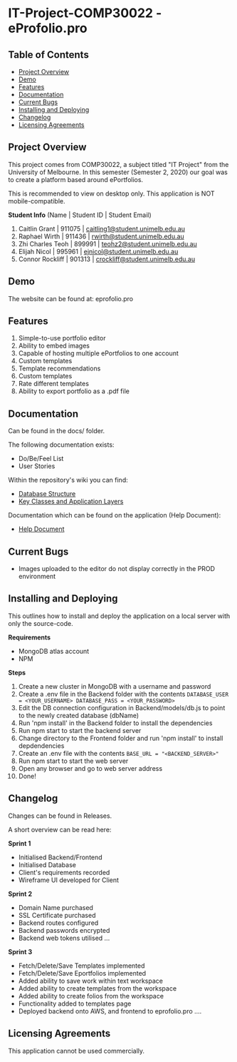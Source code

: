 
# IT-Project-COMP30022 - eProfolio.pro

## Table of Contents
  * [Project Overview](#project-overview)
  * [Demo](#demo)
  * [Features](#features)
  * [Documentation](#documentation)
  * [Current Bugs](#current-bugs)
  * [Installing and Deploying](#installing-and-deploying)
  * [Changelog](#changelog)
  * [Licensing Agreements](#licensing-agreements)


## Project Overview

This project comes from COMP30022, a subject titled "IT Project" from the University of Melbourne. In this semester (Semester 2, 2020) our goal was to create a platform based around ePortfolios. 

This is recommended to view on desktop only. This application is NOT mobile-compatible.

**Student Info** (Name | Student ID | Student Email)
1. Caitlin Grant | 911075 | caitling1@student.unimelb.edu.au 
2. Raphael Wirth | 911436 | rwirth@student.unimelb.edu.au 
3. Zhi Charles Teoh | 899991 | teohz2@student.unimelb.edu.au 
4. Elijah Nicol | 995961 | ejnicol@student.unimelb.edu.au 
5. Connor Rockliff | 901313 | crockliff@student.unimelb.edu.au

## Demo
The website can be found at: eprofolio.pro

## Features

 1. Simple-to-use portfolio editor 
 2. Ability to embed images 
 3. Capable of hosting multiple ePortfolios to one account
 4. Custom templates
 5. Template recommendations
 6. Custom templates
 7. Rate different templates
 8. Ability to export portfolio as a .pdf file


## Documentation
Can be found in the docs/ folder. 

The following documentation exists:

 - Do/Be/Feel List
 - User Stories
 
Within the repository's wiki you can find:

- [Database Structure](https://github.com/cairinmisa/IT-Project-COMP30022/wiki/Database-Structure)
- [Key Classes and Application Layers](https://github.com/cairinmisa/IT-Project-COMP30022/wiki/Key-Classes-and-Application-Layers)

Documentation which can be found on the application (Help Document):

- [Help Document](https://docs.google.com/document/d/1HoYN8A0IrbEWNTto792i_U9gfFQoHwWA-5yxTTsOQHI/edit)


## Current Bugs
- Images uploaded to the editor do not display correctly in the PROD environment


## Installing and Deploying
This outlines how to install and deploy the application on a local server with only the source-code.

**Requirements**

 - MongoDB atlas account
 - NPM

**Steps**
1. Create a new cluster in MongoDB with a username and password
2. Create a .env file in the Backend folder with the contents
 `DATABASE_USER = <YOUR_USERNAME>
  DATABASE_PASS = <YOUR_PASSWORD>`
3. Edit the DB connection configuration in Backend/models/db.js to point to the newly created database (dbName)
4. Run 'npm install' in the Backend folder to install the dependencies
5. Run npm start to start the backend server
6. Change directory to the Frontend folder and run 'npm install' to install depdendencies 
7. Create an .env file with the contents `BASE_URL = "<BACKEND_SERVER>"`
8. Run npm start to start the web server
9. Open any browser and go to web server address
10. Done!

## Changelog
Changes can be found in Releases.

A short overview can be read here:

**Sprint 1**

* Initialised Backend/Frontend
* Initialised Database
* Client's requirements recorded
* Wireframe UI developed for Client


**Sprint 2**

* Domain Name purchased
* SSL Certificate purchased
* Backend routes configured
* Backend passwords encrypted
* Backend web tokens utilised
...

**Sprint 3**

* Fetch/Delete/Save Templates implemented
* Fetch/Delete/Save Eportfolios implemented
* Added ability to save work within text workspace
* Added ability to create templates from the workspace
* Added ability to create folios from the workspace
* Functionality added to templates page
* Deployed backend onto AWS, and frontend to eprofolio.pro
....

## Licensing Agreements
This application cannot be used commercially.


